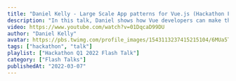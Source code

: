 ```yaml
---
title: "Daniel Kelly - Large Scale App patterns for Vue.js (Hackathon Flash Talk)"
description: "In this talk, Daniel shows how Vue developers can make their projects more predictable and easy to maintain by using a few tricks."
video: https://www.youtube.com/watch?v=01DqcaD99DU
author: "Daniel Kelly"
avatar: https://pbs.twimg.com/profile_images/1543113237415215104/6MUa5Tta_400x400.jpg
tags: ["hackathon", "talk"]
playlist: ["Hackathon Q1 2022 Flash Talk"]
category: ["Flash Talks"]
publishedAt: "2022-03-07"
---
```

